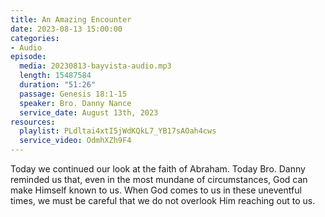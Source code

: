 ```yaml
---
title: An Amazing Encounter
date: 2023-08-13 15:00:00
categories:
- Audio
episode:
  media: 20230813-bayvista-audio.mp3
  length: 15487584
  duration: "51:26"
  passage: Genesis 18:1-15
  speaker: Bro. Danny Nance
  service_date: August 13th, 2023
resources:
  playlist: PLdltai4xtI5jWdKQkL7_YB17sAOah4cws
  service_video: OdmhXZh9F4
---
```

Today we continued our look at the faith of Abraham. Today Bro. Danny reminded us that, even in the most mundane of circumstances, God can make Himself known to us. When God comes to us in these uneventful times, we must be careful that we do not overlook Him reaching out to us.
